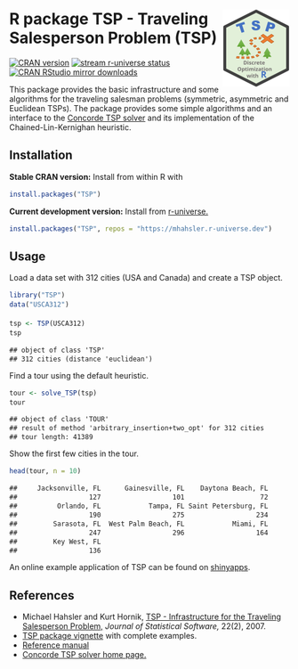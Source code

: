 
# <img src="man/figures/logo.svg" align="right" height="139" /> R package TSP - Traveling Salesperson Problem (TSP)

[![CRAN
version](http://www.r-pkg.org/badges/version/TSP)](https://CRAN.R-project.org/package=TSP)
[![stream r-universe
status](https://mhahsler.r-universe.dev/badges/TSP)](https://mhahsler.r-universe.dev/TSP)
[![CRAN RStudio mirror
downloads](http://cranlogs.r-pkg.org/badges/TSP)](https://CRAN.R-project.org/package=TSP)

This package provides the basic infrastructure and some algorithms for
the traveling salesman problems (symmetric, asymmetric and Euclidean
TSPs). The package provides some simple algorithms and an interface to
the [Concorde TSP solver](http://www.math.uwaterloo.ca/tsp/concorde/)
and its implementation of the Chained-Lin-Kernighan heuristic.

## Installation

**Stable CRAN version:** Install from within R with

``` r
install.packages("TSP")
```

**Current development version:** Install from
[r-universe.](https://mhahsler.r-universe.dev/TSP)

``` r
install.packages("TSP", repos = "https://mhahsler.r-universe.dev")
```

## Usage

Load a data set with 312 cities (USA and Canada) and create a TSP
object.

``` r
library("TSP")
data("USCA312")

tsp <- TSP(USCA312)
tsp
```

    ## object of class 'TSP' 
    ## 312 cities (distance 'euclidean')

Find a tour using the default heuristic.

``` r
tour <- solve_TSP(tsp)
tour
```

    ## object of class 'TOUR' 
    ## result of method 'arbitrary_insertion+two_opt' for 312 cities
    ## tour length: 41389

Show the first few cities in the tour.

``` r
head(tour, n = 10)
```

    ##     Jacksonville, FL      Gainesville, FL    Daytona Beach, FL 
    ##                  127                  101                   72 
    ##          Orlando, FL            Tampa, FL Saint Petersburg, FL 
    ##                  190                  275                  234 
    ##         Sarasota, FL  West Palm Beach, FL            Miami, FL 
    ##                  247                  296                  164 
    ##         Key West, FL 
    ##                  136

An online example application of TSP can be found on
[shinyapps](https://shrinidhee.shinyapps.io/SimpleTSP).

## References

- Michael Hahsler and Kurt Hornik, [TSP - Infrastructure for the
  Traveling Salesperson
  Problem,](http://dx.doi.org/10.18637/jss.v023.i02) *Journal of
  Statistical Software,* 22(2), 2007.
- [TSP package
  vignette](https://cran.r-project.org/package=TSP/vignettes/TSP.pdf)
  with complete examples.
- [Reference manual](https://cran.r-project.org/package=TSP/TSP.pdf)
- [Concorde TSP solver home
  page.](http://www.math.uwaterloo.ca/tsp/concorde/)
